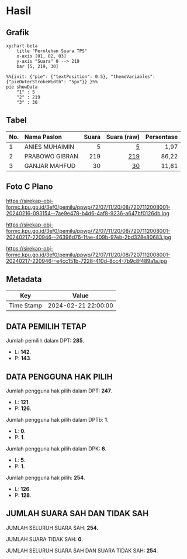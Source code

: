 # Hasil

## Grafik

```mermaid
xychart-beta
    title "Perolehan Suara TPS"
    x-axis [01, 02, 03]
    y-axis "Suara" 0 --> 219
    bar [5, 219, 30]
```

```mermaid
%%{init: {"pie": {"textPosition": 0.5}, "themeVariables": {"pieOuterStrokeWidth": "5px"}} }%%
pie showData
    "1" : 5
    "2" : 219
    "3" : 30
```

## Tabel

| No. | Nama Paslon    | Suara | Suara (raw) | Persentase |
|:--- |:-------------- | -----:| -----------:| ----------:|
| 1   | ANIES MUHAIMIN | 5     | [5][p-1]    | 1,97       |
| 2   | PRABOWO GIBRAN | 219   | [219][p-2]  | 86,22      |
| 3   | GANJAR MAHFUD  | 30    | [30][p-3]   | 11,81      |


[p-1]: https://github.com/gigit-pemilu/pemilu-2024-72-sulawesi-tengah/blob/main/pilpres/hitung-suara/sub/72-sulawesi-tengah/sub/07-banggai-kepulauan/sub/11-tinangkung-selatan/sub/2008-gansal/sub/001-tps/sub/paslon-1.txt
[p-2]: https://github.com/gigit-pemilu/pemilu-2024-72-sulawesi-tengah/blob/main/pilpres/hitung-suara/sub/72-sulawesi-tengah/sub/07-banggai-kepulauan/sub/11-tinangkung-selatan/sub/2008-gansal/sub/001-tps/sub/paslon-2.txt
[p-3]: https://github.com/gigit-pemilu/pemilu-2024-72-sulawesi-tengah/blob/main/pilpres/hitung-suara/sub/72-sulawesi-tengah/sub/07-banggai-kepulauan/sub/11-tinangkung-selatan/sub/2008-gansal/sub/001-tps/sub/paslon-3.txt

## Foto C Plano

https://sirekap-obj-formc.kpu.go.id/3ef0/pemilu/ppwp/72/07/11/20/08/7207112008001-20240216-093154--7ae9e478-b4d6-4af8-9236-a647bf0126db.jpg

https://sirekap-obj-formc.kpu.go.id/3ef0/pemilu/ppwp/72/07/11/20/08/7207112008001-20240217-220946--26396d76-1fae-409b-97eb-2bd328e80683.jpg

https://sirekap-obj-formc.kpu.go.id/3ef0/pemilu/ppwp/72/07/11/20/08/7207112008001-20240217-220946--e4cc151b-7228-410d-8cc4-7b9c8f489a1a.jpg


## Metadata

| Key        | Value               |
| ---------- | ------------------- |
| Time Stamp | 2024-02-21 22:00:00 |


## DATA PEMILIH TETAP

Jumlah pemilih dalam DPT: **285**.
 * L: **142**.
 * P: **143**.

## DATA PENGGUNA HAK PILIH

Jumlah pengguna hak pilih dalam DPT: **247**.
 * L: **121**.
 * P: **126**.

Jumlah pengguna hak pilih dalam DPTb: **1**.
 * L: **0**.
 * P: **1**.

Jumlah pengguna hak pilih dalam DPK: **6**.
 * L: **5**.
 * P: **1**.

Jumlah pengguna hak pilih: **254**.
 * L: **126**.
 * P: **128**.

## JUMLAH SUARA SAH DAN TIDAK SAH

JUMLAH SELURUH SUARA SAH: **254**.

JUMLAH SUARA TIDAK SAH: **0**.

JUMLAH SELURUH SUARA SAH DAN SUARA TIDAK SAH: **254**.


